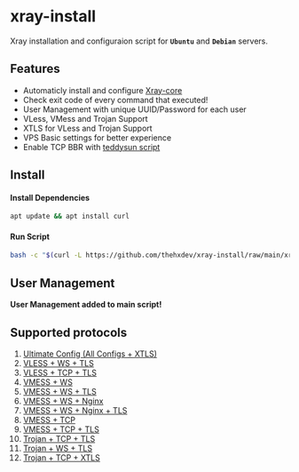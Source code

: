 # xray-install

Xray installation and configuraion script for **`Ubuntu`** and **`Debian`** servers.

## Features

- Automaticly install and configure [Xray-core](https://github.com/XTLS/Xray-core)
- Check exit code of every command that executed!
- User Management with unique UUID/Password for each user
- VLess, VMess and Trojan Support
- XTLS for VLess and Trojan Support 
- VPS Basic settings for better experience
- Enable TCP BBR with [teddysun script](https://github.com/teddysun/across/blob/master/bbr.sh)

## Install

#### Install Dependencies
```bash
apt update && apt install curl
```

#### Run Script
```bash
bash -c "$(curl -L https://github.com/thehxdev/xray-install/raw/main/xray.sh)"
```

## User Management

**User Management added to main script!**

## Supported protocols

1. [Ultimate Config (All Configs + XTLS)](https://github.com/thehxdev/xray-examples/blob/main/VLESS-TCP-XTLS-WHATEVER)
1. [VLESS + WS + TLS](https://github.com/thehxdev/xray-examples/tree/main/VLESS-Websocket-TLS-s)
1. [VLESS + TCP + TLS](https://github.com/thehxdev/xray-examples/tree/main/VLESS-TCP-TLS-Minimal-s)
1. [VMESS + WS](https://github.com/thehxdev/xray-examples/tree/main/VMess-Websocket-s)
1. [VMESS + WS + TLS](https://github.com/thehxdev/xray-examples/tree/main/VMess-Websocket-TLS-s)
1. [VMESS + WS + Nginx](https://github.com/thehxdev/xray-examples/tree/main/VMess-Websocket-Nginx-s)
1. [VMESS + WS + Nginx + TLS](https://github.com/thehxdev/xray-examples/tree/main/VMess-Websocket-Nginx-TLS-s)
1. [VMESS + TCP](https://github.com/thehxdev/xray-examples/tree/main/VMess-TCP-s)
1. [VMESS + TCP + TLS](https://github.com/thehxdev/xray-examples/tree/main/VMess-TCP-TLS-s)
1. [Trojan + TCP + TLS](https://github.com/thehxdev/xray-examples/tree/main/Trojan-TCP-TLS-s)
1. [Trojan + WS + TLS](https://github.com/thehxdev/xray-examples/tree/main/Trojan-Websocket-TLS-s)
1. [Trojan + TCP + XTLS](https://github.com/thehxdev/xray-examples/tree/main/Trojan-TCP-XTLS-s)

